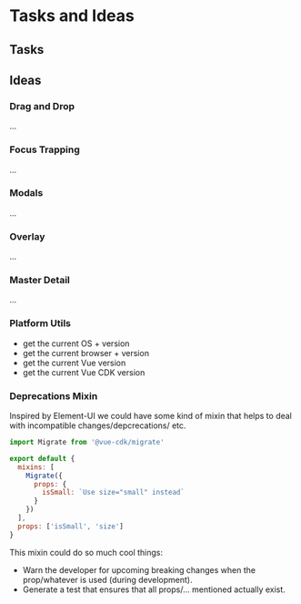 # Tasks and Ideas

## Tasks

## Ideas

### Drag and Drop
…

### Focus Trapping
…

### Modals
…

### Overlay
…

### Master Detail
…

### Platform Utils
- get the current OS + version
- get the current browser + version
- get the current Vue version
- get the current Vue CDK version

### Deprecations Mixin
Inspired by Element-UI we could have some kind of mixin that helps to deal with incompatible changes/depcrecations/ etc.

```js
import Migrate from '@vue-cdk/migrate'

export default {
  mixins: [
    Migrate({
      props: {
        isSmall: `Use size="small" instead`
      }
    })
  ],
  props: ['isSmall', 'size']
}
```

This mixin could do so much cool things:

- Warn the developer for upcoming breaking changes when the prop/whatever is used (during development).
- Generate a test that ensures that all props/… mentioned actually exist.